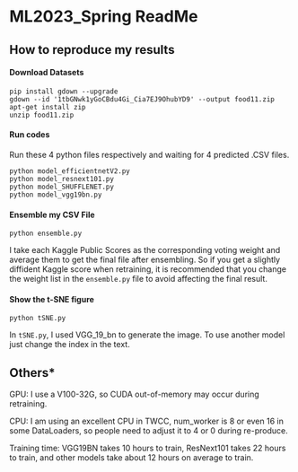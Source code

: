 # ML2023_Spring ReadMe

## How to reproduce my results

#### Download Datasets
```
pip install gdown --upgrade
gdown --id '1tbGNwk1yGoCBdu4Gi_Cia7EJ9OhubYD9' --output food11.zip
apt-get install zip
unzip food11.zip
```
#### Run codes
Run these 4 python files respectively and waiting for 4 predicted .CSV files.
```
python model_efficientnetV2.py
python model_resnext101.py
python model_SHUFFLENET.py
python model_vgg19bn.py
```

#### Ensemble my CSV File
```
python ensemble.py
```
I take each Kaggle Public Scores as the corresponding voting weight and average them to get the final file after ensembling. So if you get a slightly diffident Kaggle score when retraining, it is recommended that you change the weight list in the `ensemble.py` file to avoid affecting the final result.

#### Show the t-SNE figure
```
python tSNE.py
```
In `tSNE.py`, I used VGG_19_bn to generate the image. To use another model just change the index in the text.

## Others*

GPU: I use a V100-32G, so CUDA out-of-memory may occur during retraining.

CPU: I am using an excellent CPU in TWCC, num_worker is 8 or even 16 in some DataLoaders, so people need to adjust it to 4 or 0 during re-produce. 

Training time: VGG19BN takes 10 hours to train, ResNext101 takes 22 hours to train, and other models take about 12 hours on average to train.
